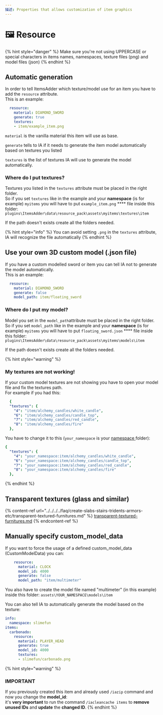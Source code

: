 ```yaml
---
描述: Properties that allows customization of item graphics
---
```


# 🖼 Resource

{% hint style="danger" %}
Make sure you're not using UPPERCASE or special characters in items names, namespaces, texture files (png) and model files (json)
{% endhint %}

## Automatic generation

In order to tell ItemsAdder which texture/model use for an item you have to add the `resource` attribute.\
This is an example:

```yaml
  resource:
    material: DIAMOND_SWORD
    generate: true
    textures:
    - item/example_item.png
```

`material` is the vanilla material this item will use as base.

`generate` tells to IA if it needs to generate the item model automatically based on textures you listed

`textures` is the list of textures IA will use to generate the model automatically.

### Where do I put textures?

Textures you listed in the `textures` attribute must be placed in the right folder.\
So if you set `textures` like in the example and your **namespace** (is for example) `myitems` you will have to put `example_item.png` **** file inside this folder: `plugins\ItemsAdder\data\resource_pack\assets\myitems\textures\item`

If the path doesn't exists create all the folders needed.

{% hint style="info" %}
You can avoid setting `.png` in the `textures` attribute, IA will recognize the file automatically
{% endhint %}

## Use your own 3D custom model (.json file)

If you have a custom modelled sword or item you can tell IA not to generate the model automatically.\
This is an example:

```yaml
  resource:
    material: DIAMOND_SWORD
    generate: false
    model_path: item/floating_sword

```

### Where do I put my model?

Model you set in the `model_path`attribute must be placed in the right folder.\
So if you set `model_path` like in the example and your **namespace** (is for example) `myitems` you will have to put `floating_sword.json` **** file inside this folder: `plugins\ItemsAdder\data\resource_pack\assets\myitems\models\item`

If the path doesn't exists create all the folders needed.

{% hint style="warning" %}
### My textures are not working!

If your custom model textures are not showing you have to open your model file and fix the textures path.\
For example if you had this:

```yaml
  {
  "textures": {
    "4": "item/alchemy_candles/white_candle",
    "6": "item/alchemy_candles/candle_top",
    "7": "item/alchemy_candles/red_candle",
    "8": "item/alchemy_candles/fire"
  },
```

You have to change it to this (`your_namespace` is your [namespace ](../../basic-concepts/namespace/)folder):

```yaml
{
  "textures": {
    "4": "your_namespace:item/alchemy_candles/white_candle",
    "6": "your_namespace:item/alchemy_candles/candle_top",
    "7": "your_namespace:item/alchemy_candles/red_candle",
    "8": "your_namespace:item/alchemy_candles/fire"
  },
```
{% endhint %}

## Transparent textures (glass and similar)

{% content-ref url="../../../../faq/create-slabs-stairs-tridents-armors-etc/transparent-textured-furnitures.md" %}
[transparent-textured-furnitures.md](../../../../faq/create-slabs-stairs-tridents-armors-etc/transparent-textured-furnitures.md)
{% endcontent-ref %}

## Manually specify custom\_model\_data

If you want to force the usage of a defined custom\_model\_data (CustomModelData) you can:

```yaml
    resource:
      material: CLOCK
      model_id: 4000
      generate: false
      model_path: "item/multimeter"
```

You also have to create the model file named "multimeter" (in this example) inside this folder: `assets\YOUR_NAMESPACE\models\item`

You can also tell IA to automatically generate the model based on the texture:

```yaml
info:
  namespace: slimefun
items:
  carbonado:
    resource:
      material: PLAYER_HEAD
      generate: true
      model_id: 4000
      textures:
      - slimefun/carbonado.png
```

{% hint style="warning" %}
### IMPORTANT

If you previously created this item and already used `/iazip` command and now you change the **model\_id**:\
it's **very important** to run the command `/iacleancache items` to **remove unused IDs** and **update** the **changed ID**.
{% endhint %}


